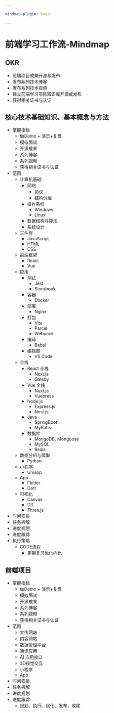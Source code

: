 ```yaml
---

mindmap-plugin: basic

---
```


# 前端学习工作流-Mindmap

## OKR
- 前端项目成果开源与发布
- 发布系列技术博客
- 发布系列技术视频
- 建立前端学习项目知识库开源或发布
- 获得相关证书与认证

## 核心技术基础知识、基本概念与方法
- 掌握指标
    - 做Demo + 演示+复盘
    - 模拟面试
    - 开源成果
    - 系列博客
    - 系列视频
    - 获得相关证书与认证
- 范围
    - 计算机基础
        - 网络
            - 协议
            - 结构分层
        - 操作系统
            - Windows
            - Linux
        - 数据结构与算法
        - 系统设计
    - 三件套
        - JavaScript
        - HTML
        - CSS
    - 前端框架
        - React
        - Vue
    - 应用
        - 测试
            - Jest
            - Storybook
        - 容器
            - Docker
        - 部署
            - Nginx
        - 打包
            - Vite
            - Parcel
            - Webpack
        - 编译
            - Babel
        - 编辑器
            - VS Code
    - 全栈
        - React 全栈
            - Next.js
            - Gatsby
        - Vue 全栈
            - Nuxt.js
            - Vuepress
        - Node.js
            - Express.js
            - Nest.js
        - Java
            - SpringBoot
            - MyBatis
        - 数据库
            - MongoDB, Mongoose
            - MySQL
            - Redis
    - 数据分析与爬取
        - Python
    - 小程序
        - Uniapp
    - App
        - Flutter
        - Dart
    - 可视化
        - Canvas
        - D3
        - Three.js
- 时间安排
- 任务拆解
- 进度规划
- 进度跟踪
- 执行策略
    - CODE流程
        - 定期复习优化内化

## 前端项目
- 掌握指标
    - 做Demo + 演示+复盘
    - 模拟面试
    - 开源成果
    - 系列博客
    - 系列视频
    - 获得相关证书与认证
- 范围
    - 宣传网站
    - 内容网站
    - 数据管理平台
    - 通讯应用
    - AI 应用接口
    - 3D视觉交互
    - 小程序
    - App
- 时间安排
- 任务拆解
- 进度规划
- 进度跟踪
    - 规划、执行、优化、发布、收尾